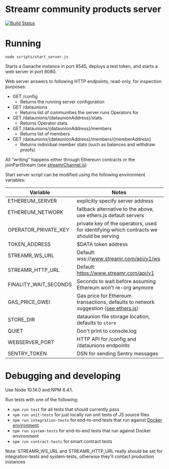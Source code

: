 # Streamr community products server

[![Build Status](https://travis-ci.com/streamr-dev/streamr-community-products.svg?token=9unddqKugX2cPcyhtVxp&branch=master)](https://travis-ci.com/streamr-dev/streamr-community-products)

# Running

`node scripts/start_server.js`

Starts a Ganache instance in port 8545, deploys a test token, and starts a web server in port 8080.

Web server answers to following HTTP endpoints, read-only, for inspection purposes:

* GET /config
  * Returns the running server configuration
* GET /dataunions
  * Returns list of communities the server runs Operators for
* GET /dataunions/{dataunionAddress}/stats
  * Returns Operator stats.
* GET /dataunions/{dataunionAddress}/members
  * Returns list of members
* GET /dataunions/{dataunionAddress}/members/{memberAddress}
  * Returns individual member stats (such as balances and withdraw proofs)

All "writing" happens either through Ethereum contracts or the joinPartStream (see [streamrChannel.js](src/streamrChannel.js))

Start server script can be modified using the following environment variables:

| Variable | Notes |
| --- | --- |
|  ETHEREUM_SERVER | explicitly specify server address |
|  ETHEREUM_NETWORK | fallback alternative to the above, use ethers.js default servers |
|  OPERATOR_PRIVATE_KEY | private key of the operators, used for identifying which contracts we should be serving |
|  TOKEN_ADDRESS | $DATA token address |
|  STREAMR_WS_URL | Default: wss://www.streamr.com/api/v1/ws |
|  STREAMR_HTTP_URL | Default: https://www.streamr.com/api/v1 |
|  FINALITY_WAIT_SECONDS | Seconds to wait before assuming Ethereum won't re-org anymore |
|  GAS_PRICE_GWEI | Gas price for Ethereum transactions, defaults to network suggestion ([see ethers.js](https://github.com/ethers-io/ethers.js/blob/061b0eae1d4c570aedd9bee1971afa43fcdae1a6/tests/make-tests/make-contract-interface.js#L330)) |
|  STORE_DIR | dataunion file storage location, defaults to `store` |
|  QUIET | Don't print to console.log |
|  WEBSERVER_PORT | HTTP API for /config and /dataunions endpoints |
|  SENTRY_TOKEN | DSN for sending Sentry messages |

# Debugging and developing

Use Node 10.14.0 and NPM 6.4.1.

Run tests with one of the following:
* `npm run test` for all tests that should currently pass
* `npm run unit-tests` for just locally run unit tests of JS source files
* `npm run integration-tests` for end-to-end tests that run against [Docker environment](https://github.com/streamr-dev/streamr-docker-dev)
* `npm run system-tests` for end-to-end tests that run against Docker environment
* `npm run contract-tests` for smart contract tests

Note: STREAMR_WS_URL and STREAMR_HTTP_URL really should be set for integration-tests and system-tests, otherwise they'll contact production instances
